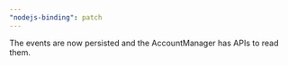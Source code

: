 ```yaml
---
"nodejs-binding": patch
---
```


The events are now persisted and the AccountManager has APIs to read them.
